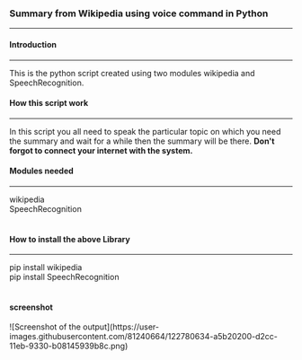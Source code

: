 <h3>Summary from Wikipedia using voice command in Python</h3>
<hr>
<h4>Introduction</h4>
<hr>
This is the python script created using two modules wikipedia and SpeechRecognition.
<br>
<h4>How this script work</h4>
<hr>
In this script you all need to speak the particular topic on which you need the summary and wait for a while then the summary will be there.
<b>Don't forgot to connect your internet with the system.</b>
<br>
<h4>Modules needed</h4>
<hr>
wikipedia<br>
SpeechRecognition<br>
<br>
<h4>How to install the above Library</h4>
<hr>
pip install wikipedia<br>
pip install SpeechRecognition<br>
<br>
<h4>screenshot</h4>
![Screenshot  of the output](https://user-images.githubusercontent.com/81240664/122780634-a5b20200-d2cc-11eb-9330-b08145939b8c.png)